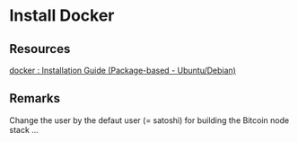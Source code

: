 Install Docker
==
Resources
-
<a href="https://github.com/babonet13/HelloWorld/tree/master/App/docker">docker : Installation Guide (Package-based - Ubuntu/Debian)</a>

Remarks 
-
Change the user by the defaut user (= satoshi) for building the Bitcoin node stack ...
